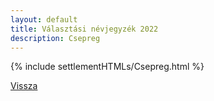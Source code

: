 ```yaml
---
layout: default
title: Választási névjegyzék 2022
description: Csepreg
---
```


{% include settlementHTMLs/Csepreg.html %}

[Vissza](./)